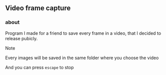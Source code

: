## Video frame capture

### about

Program I made for a friend to save every frame in a video, that I decided to release pubicly.

> [!NOTE]
> Every images will be saved in the same folder where you choose the video
> 
> And you can press `escape` to stop

